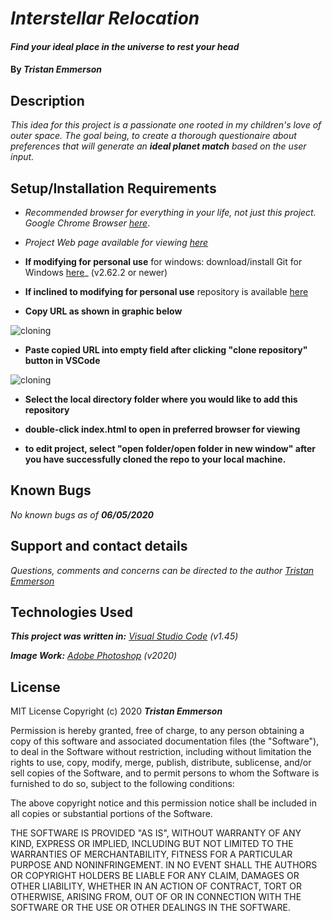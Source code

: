 
# _Interstellar Relocation_

#### _Find your ideal place in the universe to rest your head_	

#### By _**Tristan Emmerson**_

## **Description**

_This idea for this project is a passionate one rooted in my children's love of outer space. The goal being, to create a thorough questionaire about preferences that will generate an **ideal planet match** based on the user input._

## **Setup/Installation Requirements**

*  _Recommended browser for everything in your life, not just this project. Google Chrome Browser [here](https://www.google.com/chrome/)_.

*  _Project Web page available for viewing [here](https://tmemmerson.github.io/interstellar-relocation/)_

*  **If modifying for personal use** for windows: download/install Git for Windows [here](https://gitforwindows.org/)_ (v2.62.2 or newer)


* **If inclined to modifying for personal use** repository is available [here](https://github.com/tmemmerson/interstellar-relocation.git)

* **Copy URL as shown in graphic below**

![cloning](https://coding-assets.s3-us-west-2.amazonaws.com/img/clone.gif "How to clone repo")

* **Paste copied URL into empty field after clicking "clone repository" button in VSCode**

![cloning](https://coding-assets.s3-us-west-2.amazonaws.com/img/clone-github.gif "Cloning from Github within VSCode")

* **Select the local directory folder where you would like to add this repository**

* **double-click index.html to open in preferred browser for viewing**

* **to edit project, select "open folder/open folder in new window" after you have successfully cloned the repo to your local machine.**

## **Known Bugs**

_No known bugs as of **06/05/2020**_

## **Support and contact details**

_Questions, comments and concerns can be directed to the author [Tristan Emmerson](tristan@stickerslug.com)_

## **Technologies Used**

_**This project was written in:** [Visual Studio Code](https://code.visualstudio.com/) (v1.45)_

_**Image Work:** [Adobe Photoshop](https://adobe.com/) (v2020)_

  

## **License**


MIT License
Copyright (c) 2020 **_Tristan Emmerson_**


Permission is hereby granted, free of charge, to any person obtaining a copy
of this software and associated documentation files (the "Software"), to deal
in the Software without restriction, including without limitation the rights
to use, copy, modify, merge, publish, distribute, sublicense, and/or sell
copies of the Software, and to permit persons to whom the Software is
furnished to do so, subject to the following conditions:

The above copyright notice and this permission notice shall be included in all
copies or substantial portions of the Software.

THE SOFTWARE IS PROVIDED "AS IS", WITHOUT WARRANTY OF ANY KIND, EXPRESS OR
IMPLIED, INCLUDING BUT NOT LIMITED TO THE WARRANTIES OF MERCHANTABILITY,
FITNESS FOR A PARTICULAR PURPOSE AND NONINFRINGEMENT. IN NO EVENT SHALL THE
AUTHORS OR COPYRIGHT HOLDERS BE LIABLE FOR ANY CLAIM, DAMAGES OR OTHER
LIABILITY, WHETHER IN AN ACTION OF CONTRACT, TORT OR OTHERWISE, ARISING FROM,
OUT OF OR IN CONNECTION WITH THE SOFTWARE OR THE USE OR OTHER DEALINGS IN THE
SOFTWARE.
